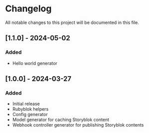 # Changelog

All notable changes to this project will be documented in this file.

## [1.1.0] - 2024-05-02

### Added
- Hello world generator

## [1.0.0] - 2024-03-27

### Added
- Initial release
- Rubyblok helpers
- Config generator
- Model generator for caching Storyblok content
- Webhook controller generator for publishing Storyblok contents